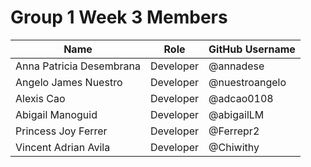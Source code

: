 # Group 1 Week 3 Members

| Name                      | Role                | GitHub Username      |
|---------------------------|---------------------|----------------------|
| Anna Patricia Desembrana  | Developer           | @annadese            |
| Angelo James Nuestro      | Developer           | @nuestroangelo       |
| Alexis Cao                | Developer           | @adcao0108           |
| Abigail Manoguid          | Developer           | @abigailLM           |
| Princess Joy Ferrer       | Developer           | @Ferrepr2            |
| Vincent Adrian Avila      | Developer           | @Chiwithy            |